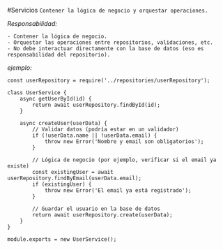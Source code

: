 #Servicios
```Contener la lógica de negocio y orquestar operaciones.```

_Responsabilidad:_

    - Contener la lógica de negocio.
    - Orquestar las operaciones entre repositorios, validaciones, etc.
    - No debe interactuar directamente con la base de datos (eso es responsabilidad del repositorio).

_ejemplo:_

```
const userRepository = require('../repositories/userRepository');

class UserService {
    async getUserById(id) {
        return await userRepository.findById(id);
    }

    async createUser(userData) {
        // Validar datos (podría estar en un validador)
        if (!userData.name || !userData.email) {
            throw new Error('Nombre y email son obligatorios');
        }

        // Lógica de negocio (por ejemplo, verificar si el email ya existe)
        const existingUser = await userRepository.findByEmail(userData.email);
        if (existingUser) {
            throw new Error('El email ya está registrado');
        }

        // Guardar el usuario en la base de datos
        return await userRepository.create(userData);
    }
}

module.exports = new UserService();
```
